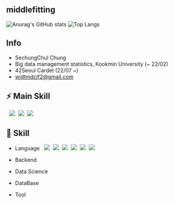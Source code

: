 ## middlefitting 
![Anurag's GitHub stats](https://github-readme-stats.vercel.app/api?username=middlefitting&theme=tokyonight_light&show_icons=true&count_private=true&hide=prs,contribs&line_height=30&custom_title=middlefitting)
![Top Langs](https://github-readme-stats.vercel.app/api/top-langs/?username=middlefitting&langs_count=6&layout=compact&theme=tokyonight_light&custom_title=Languages)


## Info
- SechungChul Chung
- Big data management statistics, Kookmin University (~ 22/02)
- 42Seoul Cardet (22/07 ~)
- wjdtmdcjf2@gmail.com


## ⚡ Main Skill

&nbsp;&nbsp;<span><img src="https://img.shields.io/badge/Spring Boot-6DB33F?style=flat&logo=Spring Boot&logoColor=white"/></span>&nbsp;
<span><img src="https://img.shields.io/badge/JAVA-007396?style=for-the-badge&logo=java&logoColor=white"></span>&nbsp;
<span><img src="https://img.shields.io/badge/Jpa Hibernate-59666C?style=flat&logo=Hibernate&logoColor=white"/></span><br/>

## 🌱 Skill
- Language
&nbsp;&nbsp;<span><img src="https://img.shields.io/badge/JAVA-007396?style=for-the-badge&logo=java&logoColor=white"></span>&nbsp;
<span><img src="https://img.shields.io/badge/Kotlin-7F52FF?style=for-the-badge&logo=Kotlin&logoColor=white"></span>&nbsp;
<span><img src="https://img.shields.io/badge/Kotlin-7F52FF?style=for-the-badge&logo=Kotlin&logoColor=white"></span>&nbsp;
<span><img src="https://img.shields.io/badge/Kotlin-7F52FF?style=for-the-badge&logo=Kotlin&logoColor=white"></span>&nbsp;
<span><img src="https://img.shields.io/badge/Kotlin-7F52FF?style=for-the-badge&logo=Kotlin&logoColor=white"></span>&nbsp;
<span><img src="https://img.shields.io/badge/Jpa Hibernate-59666C?style=flat&logo=Hibernate&logoColor=white"/></span><br/>






- Backend 

- Data Science 

- DataBase 

- Tool 

<!--
**middlefitting/middlefitting** is a ✨ _special_ ✨ repository because its `README.md` (this file) appears on your GitHub profile.

Here are some ideas to get you started:

- 🔭 I’m currently working on ...
- 🌱 I’m currently learning ...
- 👯 I’m looking to collaborate on ...
- 🤔 I’m looking for help with ...
- 💬 Ask me about ...
- 📫 How to reach me: ...
- 😄 Pronouns: ...
- ⚡ Fun fact: ...
- 👋 
-->
